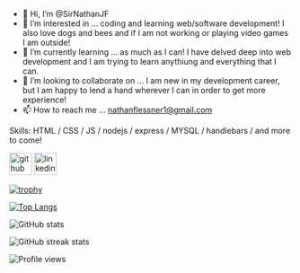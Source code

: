 - 👋 Hi, I’m @SirNathanJF
- 👀 I’m interested in ... coding and learning web/software development! I also love dogs and bees and if I am not working or playing video games I am outside!
- 🌱 I’m currently learning ...  as much as I can! I have delved deep into web development and I am trying to learn anythiung and everything that I can. 
- 💞️ I’m looking to collaborate on ... I am new in my development career, but I am happy to lend a hand wherever I can in order to get more experience!
- 📫 How to reach me ... nathanflessner1@gmail.com

Skills: HTML / CSS / JS / nodejs / express / MYSQL / handlebars / and more to come!

[<img src='https://cdn.jsdelivr.net/npm/simple-icons@3.0.1/icons/github.svg' alt='github' height='40'>](https://github.com/SirNathanJF)  [<img src='https://cdn.jsdelivr.net/npm/simple-icons@3.0.1/icons/linkedin.svg' alt='linkedin' height='40'>](https://www.linkedin.com/in/nathan-flessner/)


[![trophy](https://github-profile-trophy.vercel.app/?username=SirNathanJF&theme=darcula)](https://github.com/ryo-ma/github-profile-trophy)

[![Top Langs](https://github-readme-stats.vercel.app/api/top-langs/?username=SirNathanJF&theme=darcula)](https://github.com/anuraghazra/github-readme-stats)

![GitHub stats](https://github-readme-stats.vercel.app/api?username=SirNathanJF&show_icons=true&theme=darcula)  

![GitHub streak stats](https://github-readme-streak-stats.herokuapp.com/?user=SirNathanJF&theme=darcula)  

![Profile views](https://gpvc.arturio.dev/SirNathanJF)  

<!---
SirNathanJF/SirNathanJF is a ✨ special ✨ repository because its `README.md` (this file) appears on your GitHub profile.
You can click the Preview link to take a look at your changes.
--->
